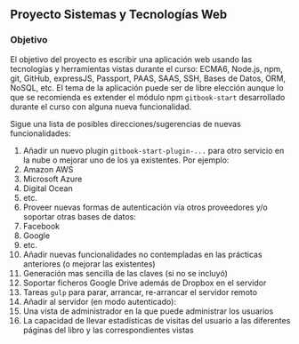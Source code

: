 ## Proyecto Sistemas y Tecnologías Web

### Objetivo

El objetivo  del proyecto es escribir una aplicación web  usando las tecnologías y herramientas vistas 
durante el curso: ECMA6, Node.js, npm, git, GitHub, expressJS, Passport, PAAS, SAAS, SSH, Bases de Datos, ORM, NoSQL, etc. 
El tema de la aplicación puede ser de libre elección aunque lo que se recomienda es extender el módulo npm 
`gitbook-start` desarrollado
durante el curso con alguna nueva funcionalidad.

Sigue una lista de posibles direcciones/sugerencias de nuevas funcionalidades:

1. Añadir un nuevo plugin `gitbook-start-plugin-...` para otro servicio en la nube o mejorar uno de los ya existentes. Por ejemplo:
  1. Amazon AWS
  2. Microsoft Azure
  3. Digital Ocean
  4. etc.
2. Proveer nuevas formas de autenticación vía otros proveedores y/o soportar otras bases de datos: 
  1. Facebook
  2. Google
  3. etc.
3. Añadir nuevas funcionalidades no contempladas en las prácticas anteriores (o mejorar las existentes)
  1. Generación  mas sencilla de las claves (si no se incluyó)
  2. Soportar ficheros Google Drive además de Dropbox en el servidor
  3. Tareas `gulp` para parar, arrancar, re-arrancar el servidor remoto
4. Añadir al servidor (en modo autenticado):
  1. Una vista de administrador en la que puede administrar los usuarios
  2. La capacidad de llevar estadísticas de visitas del usuario a las diferentes páginas del libro  y las correspondientes vistas

